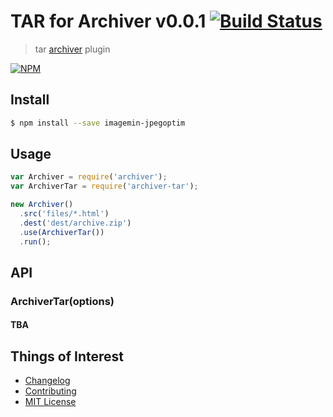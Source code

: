 # TAR for Archiver v0.0.1 [![Build Status](https://travis-ci.org/archiverjs/archiver-tar.svg?branch=master)](https://travis-ci.org/archiverjs/archiver-tar)

> tar [archiver](https://github.com/archiverjs/node-archiver) plugin

[![NPM](https://nodei.co/npm/archiver-tar.png)](https://nodei.co/npm/archiver-tar/)

## Install

```bash
$ npm install --save imagemin-jpegoptim
```

## Usage

```js
var Archiver = require('archiver');
var ArchiverTar = require('archiver-tar');

new Archiver()
  .src('files/*.html')
  .dest('dest/archive.zip')
  .use(ArchiverTar())
  .run();
```

## API

### ArchiverTar(options)

#### TBA

## Things of Interest
- [Changelog](https://github.com/archiverjs/archiver-tar/releases)
- [Contributing](https://github.com/archiverjs/archiver-tar/blob/master/CONTRIBUTING.md)
- [MIT License](https://github.com/archiverjs/archiver-tar/blob/master/LICENSE)